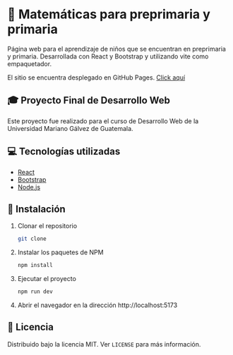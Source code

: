 # 🧮 Matemáticas para preprimaria y primaria

Página web para el aprendizaje de niños que se encuentran en preprimaria y primaria. Desarrollada con React y Bootstrap y utilizando vite como empaquetador.

El sitio se encuentra desplegado en GitHub Pages. [Click aquí](https://juanjo21-01.github.io/desarrollo-matematicas/)

## 🎓 Proyecto Final de Desarrollo Web

Este proyecto fue realizado para el curso de Desarrollo Web de la Universidad Mariano Gálvez de Guatemala.

## 💻 Tecnologías utilizadas

- [React](https://reactjs.org/)
- [Bootstrap](https://getbootstrap.com/)
- [Node.js](https://nodejs.org/en/)

## 🚀 Instalación

1. Clonar el repositorio
   ```sh
   git clone
   ```
2. Instalar los paquetes de NPM
   ```sh
   npm install
   ```
3. Ejecutar el proyecto
   ```sh
   npm run dev
   ```
4. Abrir el navegador en la dirección http://localhost:5173

## 📜 Licencia

Distribuido bajo la licencia MIT. Ver `LICENSE` para más información.
